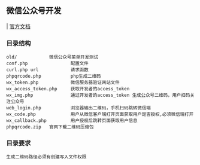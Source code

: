 ## 微信公众号开发
 |  [官方文档](https://mp.weixin.qq.com/wiki?t=resource/res_main&id=mp1445241432)
### 目录结构
	old/			微信公众号菜单开发测试
	conf.php                配置文件
	curl.php url            请求函数
	phpqrcode.php           php生成二维码
	wx_token.php            微信服务器验证网站文件
	wx_access_token.php     获取开发者的access_token
	wx_img.php              通过开发者的access_token 生成公众号二维码，用户扫码关注公众号
	web_login.php           浏览器输出二维码，手机扫码跳转微信端
	wx_code.php             用户从微信客户端打开页面获取用户是否授权,必须微信端打开
	wx_callback.php         用户授权后跳转页面获取用户信息
	phpqrcode.zip	官网下载二维码压缩包

### 目录要求
	生成二维码路径必须有创建写入文件权限
	


